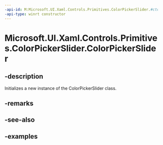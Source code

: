 ```yaml
---
-api-id: M:Microsoft.UI.Xaml.Controls.Primitives.ColorPickerSlider.#ctor
-api-type: winrt constructor
---
```

<!-- Method syntax.
public ColorPickerSlider.ColorPickerSlider()
-->

# Microsoft.UI.Xaml.Controls.Primitives.ColorPickerSlider.ColorPickerSlider


## -description

Initializes a new instance of the ColorPickerSlider class.


## -remarks


## -see-also


## -examples


